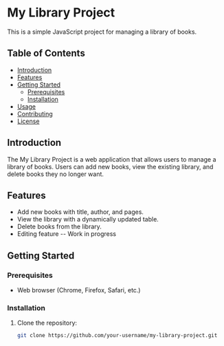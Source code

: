 # My Library Project

This is a simple JavaScript project for managing a library of books.

## Table of Contents
- [Introduction](#introduction)
- [Features](#features)
- [Getting Started](#getting-started)
  - [Prerequisites](#prerequisites)
  - [Installation](#installation)
- [Usage](#usage)
- [Contributing](#contributing)
- [License](#license)

## Introduction

The My Library Project is a web application that allows users to manage a library of books. Users can add new books, view the existing library, and delete books they no longer want.

## Features

- Add new books with title, author, and pages.
- View the library with a dynamically updated table.
- Delete books from the library.
- Editing feature -- Work in progress

## Getting Started

### Prerequisites

- Web browser (Chrome, Firefox, Safari, etc.)

### Installation

1. Clone the repository:

   ```bash
   git clone https://github.com/your-username/my-library-project.git
